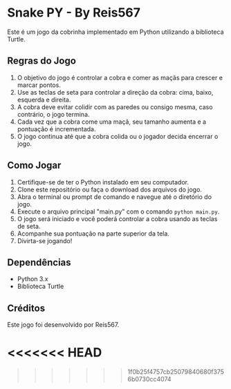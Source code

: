 # Snake PY - By Reis567

Este é um jogo da cobrinha implementado em Python utilizando a biblioteca Turtle.

## Regras do Jogo

1. O objetivo do jogo é controlar a cobra e comer as maçãs para crescer e marcar pontos.
2. Use as teclas de seta para controlar a direção da cobra: cima, baixo, esquerda e direita.
3. A cobra deve evitar colidir com as paredes ou consigo mesma, caso contrário, o jogo termina.
4. Cada vez que a cobra come uma maçã, seu tamanho aumenta e a pontuação é incrementada.
5. O jogo continua até que a cobra colida ou o jogador decida encerrar o jogo.

## Como Jogar

1. Certifique-se de ter o Python instalado em seu computador.
2. Clone este repositório ou faça o download dos arquivos do jogo.
3. Abra o terminal ou prompt de comando e navegue até o diretório do jogo.
4. Execute o arquivo principal "main.py" com o comando `python main.py`.
5. O jogo será iniciado e você poderá controlar a cobra usando as teclas de seta.
6. Acompanhe sua pontuação na parte superior da tela.
7. Divirta-se jogando!

## Dependências

- Python 3.x
- Biblioteca Turtle

## Créditos

Este jogo foi desenvolvido por Reis567.

<<<<<<< HEAD
=======

>>>>>>> 1f0b25f4757cb25079840680f3756b0730cc4074
